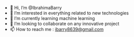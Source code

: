 - 👋 Hi, I’m @IbrahimaBarry
- 👀 I’m interested in everything related to new technologies
- 🌱 I’m currently learning machine learning
- 💞️ I’m looking to collaborate on any innovative project
- 📫 How to reach me : ibarry8639@gmail.com

<!---
IbrahimaBarry/IbrahimaBarry is a ✨ special ✨ repository because its `README.md` (this file) appears on your GitHub profile.
You can click the Preview link to take a look at your changes.
--->
